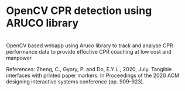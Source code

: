 # <strong>OpenCV CPR detection using ARUCO library</strong><br>
<br>
OpenCV based webapp using Aruco library to track and analyse CPR performance data to provide effective CPR coaching at low cost and manpower

References: Zheng, C., Gyory, P. and Do, E.Y.L., 2020, July. Tangible interfaces with printed paper markers. In Proceedings of the 2020 ACM designing interactive systems conference (pp. 909-923).
